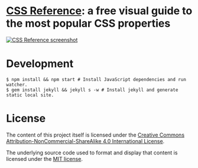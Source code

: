 # [CSS Reference](http://cssreference.io): a free visual guide to the most popular CSS properties

[![CSS Reference screenshot](https://raw.github.com/jgthms/css-reference/master/images/css-reference-share.png)](http://cssreference.io)

# Development

```shell
$ npm install && npm start # Install JavaScript dependencies and run watcher.
$ gem install jekyll && jekyll s -w # Install jekyll and generate static local site.
```

# License

The content of this project itself is licensed under the [Creative Commons Attribution-NonCommercial-ShareAlike 4.0 International License](http://creativecommons.org/licenses/by-nc-sa/4.0/).

The underlying source code used to format and display that content is licensed under the [MIT license](http://opensource.org/licenses/mit-license.php).
